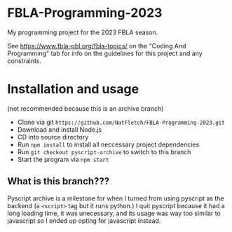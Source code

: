 # FBLA-Programming-2023
My programming project for the 2023 FBLA season.

See https://www.fbla-pbl.org/fbla-topics/ on the "Coding And Programming" tab for info on the guidelines for this project and any constraints.

# Installation and usage
(not recommended because this is an archive branch)
 - Clone via git
 ```https://github.com/NatFletch/FBLA-Programming-2023.git```
 - Download and install Node.js
 - CD into source directory
 - Run `npm install` to install all neccessary project dependencies
 - Run `git checkout pyscript-archive` to switch to this branch
 - Start the program via `npm start`


## What is this branch???
Pyscript archive is a milestone for when I turned from using pyscript as the backend (a `<script>` tag but it runs python.) I quit pyscript because it had a long loading time, it was unecessary, and its usage was way too similar to javascript so I ended up opting for javascript instead. 
